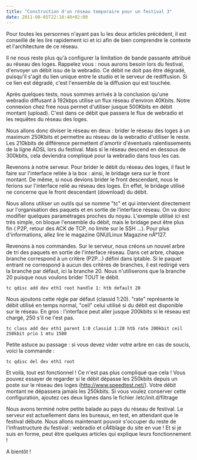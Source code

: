 ```yaml
---
title: "Construction d'un réseau temporaire pour un festival 3"
date: 2011-08-05T22:18:48+02:00
---
```


Pour toutes les personnes n'ayant pas lu les deux articles précédent, il est conseillé de les lire rapidement ici et ici afin de bien comprendre le contexte et l'architecture de ce réseau.

Il ne nous reste plus qu'à configurer la limitation de bande passante attribué au réseau des loges. Rappelez vous : nous aurons besoin lors du festival, d'envoyer un débit issu de la webradio. Ce débit ne doit pas être dégradé, puisqu'il s'agit du lien unique entre le studio et le serveur de rediffusion. Si ce lien est dégradé, c'est l'ensemble de la diffusion qui est touchée.

Après quelques tests, nous sommes arrivés à la conclusion qu'une webradio diffusant à 192kbps utilise un flux réseau d'environ 40Kbits. Notre connexion chez free nous permet d'utiliser jusque 500Kbits en débit montant (upload). C'est dans ce débit que passera le flux de webradio et les requêtes du réseau des loges.

Nous allons donc diviser le réseau en deux : brider le réseau des loges à un maximum 250Kbits et permettre au réseau de la webradio d'utiliser le reste. Les 210kbits de différence permettent d'amortir d'éventuels ralentissements de la ligne ADSL lors du festival. Mais si le réseau descend en dessous de 300kbits, cela deviendra compliqué pour la webradio dans tous les cas.

Revenons à notre serveur. Pour brider le débit du réseau des loges, il faut le faire sur l'interface reliée à la box : ainsi, le bridage sera sur le front montant. De même, si nous devions brider le front descendant, nous le ferions sur l'interface relié au réseau des loges. En effet, le bridage utilisé ne concerne que le front descendant (download) du débit.

Nous allons utiliser un outils qui se nomme "tc" et qui intervient directement sur l'organisation des paquets et en sortie de l'interface réseau. On va donc modifier quelques paramétrages proches du noyau. L'exemple utilisé ici est très simple, on bloque l'ensemble du débit, mais le bridage peut être plus fin ( P2P, retour des ACK de TCP, no limite sur le SSH ...). Pour plus d'informations, allez lire le magazine GNU/Linux Magazine nÂ°127.

Revenons à nos commandes. Sur le serveur, nous créons un nouvel arbre de tri des paquets en sortie de l'interface réseau. Dans cet arbre, chaque branche correspond à un critère (P2P...) défini dans iptable. Si le paquet entrant ne correspond à aucun des critères de branches, il est redirigé vers la branche par défaut, ici la branche 20. Nous n'utiliserons que la branche 20 puisque nous voulons brider TOUT le débit.

```
tc qdisc add dev eth1 root handle 1: htb default 20
```

Nous ajoutons cette règle par défaut (classid 1:20). "rate" représente le débit utilisé en temps normal, "ceil" celui utilisé si du débit est disponible sur le réseau. En gros : l'interface peut aller jusque 200kbits si le réseau est chargé, 250 s'il ne l'est pas.

```
tc class add dev eth1 parent 1:0 classid 1:20 htb rate 200kbit ceil 250kbit prio 1 mtu 1500
```

Petite astuce au passage : si vous devez vider votre arbre en cas de soucis, voici la commande :

```
tc qdisc del dev eth1 root
```

Et voilà, tout est fonctionnel ! Ce n'est pas plus compliqué que cela !  Vous pouvez essayer de regarder si le débit dépasse les 250kbits depuis un poste sur le réseau des loges (http://www.speedtest.net/). Votre débit montant ne dépassera jamais les 250kbits.
Si vous voulez conserver cette configuration, ajoutez ces deux lignes dans le fichier /etc/init.d/filtrage

Nous avons terminé notre petite balade au pays du réseau de festival. Le serveur est actuellement dans les bureaux, en test, en attendant que le festival débute. Nous allons maintenant pouvoir s'occuper du reste de l'infrastructure du festival : webradio et cÃ¢blage du site en vue ! Et si je suis en forme, peut être quelques articles qui explique leurs fonctionnement !

A bientôt !